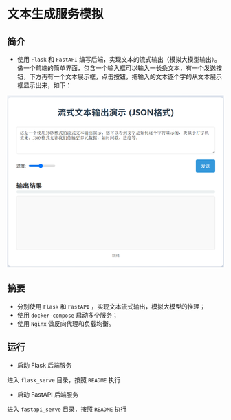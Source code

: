 # 文本生成服务模拟

## 简介

- 使用 `Flask` 和 `FastAPI` 编写后端，实现文本的流式输出（模拟大模型输出）。做一个前端的简单界面，包含一个输入框可以输入一长条文本，有一个发送按钮，下方再有一个文本展示框，点击按钮，把输入的文本逐个字的从文本展示框显示出来，如下：

![界面](./pictures/界面.png)

## 摘要

- 分别使用 `Flask` 和 `FastAPI` ，实现文本流式输出，模拟大模型的推理；
- 使用 `docker-compose` 启动多个服务；
- 使用 `Nginx` 做反向代理和负载均衡。

## 运行

- 启动 Flask 后端服务

进入 `flask_serve` 目录，按照 `README` 执行

- 启动 FastAPI 后端服务


进入 `fastapi_serve` 目录，按照 `README` 执行















